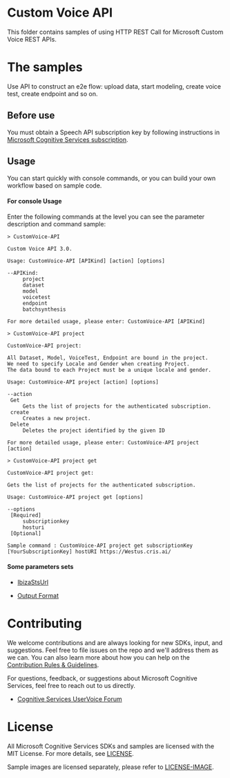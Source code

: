 Custom Voice API
===============================

This folder contains samples of using HTTP REST Call for Microsoft Custom Voice REST APIs.

The samples
===========

Use API to construct an e2e flow: upload data, start modeling, create voice test, create endpoint and so on.

Before use
----------------

You must obtain a Speech API subscription key by following instructions in [Microsoft Cognitive Services subscription](<https://docs.microsoft.com/en-us/azure/cognitive-services/speech-service/rest-apis#authentication>).



Usage
----------------

You can start quickly with console commands, or you can build your own workflow based on sample code.

#### For console Usage

Enter the following commands at the level you can see the parameter description and command sample:

```
> CustomVoice-API
```
```
Custom Voice API 3.0.

Usage: CustomVoice-API [APIKind] [action] [options]

--APIKind:
     project
     dataset
     model
     voicetest
     endpoint
     batchsynthesis

For more detailed usage, please enter: CustomVoice-API [APIKind]
```
```
> CustomVoice-API project
```
```
CustomVoice-API project:

All Dataset, Model, VoiceTest, Endpoint are bound in the project.
We need to specify Locale and Gender when creating Project.
The data bound to each Project must be a unique locale and gender.

Usage: CustomVoice-API project [action] [options]

--action
 Get
     Gets the list of projects for the authenticated subscription.
 create
     Creates a new project.
 Delete
     Deletes the project identified by the given ID

For more detailed usage, please enter: CustomVoice-API project [action]
```
```
> CustomVoice-API project get
```
```
CustomVoice-API project get:

Gets the list of projects for the authenticated subscription.

Usage: CustomVoice-API project get [options]

--options
 [Required]
     subscriptionkey
     hosturi
 [Optional]

Sample command : CustomVoice-API project get subscriptionKey [YourSubscriptionKey] hostURI https://Westus.cris.ai/
```

#### Some parameters sets

- [IbizaStsUrl](<https://docs.microsoft.com/en-us/azure/cognitive-services/speech-service/rest-text-to-speech#how-to-get-an-access-token>)

- [Output Format](<https://docs.microsoft.com/en-us/azure/cognitive-services/speech-service/rest-text-to-speech#audio-outputs>)

Contributing
============
We welcome contributions and are always looking for new SDKs, input, and
suggestions. Feel free to file issues on the repo and we'll address them as we can. You can also learn more about how you can help on the [Contribution
Rules & Guidelines](</CONTRIBUTING.md>).

For questions, feedback, or suggestions about Microsoft Cognitive Services, feel free to reach out to us directly.

-   [Cognitive Services UserVoice Forum](<https://cognitive.uservoice.com>)

License
=======

All Microsoft Cognitive Services SDKs and samples are licensed with the MIT License. For more details, see
[LICENSE](</LICENSE.md>).

Sample images are licensed separately, please refer to [LICENSE-IMAGE](</LICENSE-IMAGE.md>).
